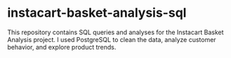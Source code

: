 # instacart-basket-analysis-sql
This repository contains SQL queries and analyses for the Instacart Basket Analysis project. I used PostgreSQL to clean the data, analyze customer behavior, and explore product trends.
